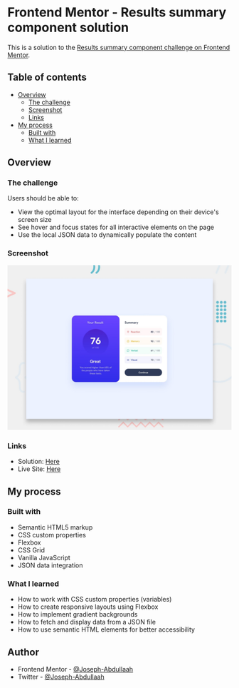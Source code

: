 # Frontend Mentor - Results summary component solution

This is a solution to the [Results summary component challenge on Frontend Mentor](https://www.frontendmentor.io/challenges/results-summary-component-CE_K6s0maV).

## Table of contents

- [Overview](#overview)
  - [The challenge](#the-challenge)
  - [Screenshot](#screenshot)
  - [Links](#links)
- [My process](#my-process)
  - [Built with](#built-with)
  - [What I learned](#what-i-learned)

## Overview

### The challenge

Users should be able to:

- View the optimal layout for the interface depending on their device's screen size
- See hover and focus states for all interactive elements on the page
- Use the local JSON data to dynamically populate the content

### Screenshot

![](./preview.jpg)

### Links

- Solution: [Here](https://www.frontendmentor.io/solutions/result-summary-component-NJuGIGNox2)
- Live Site: [Here](https://joseph-abdullaah.github.io/Result-summary-component/)

## My process

### Built with

- Semantic HTML5 markup
- CSS custom properties
- Flexbox
- CSS Grid
- Vanilla JavaScript
- JSON data integration

### What I learned

- How to work with CSS custom properties (variables)
- How to create responsive layouts using Flexbox
- How to implement gradient backgrounds
- How to fetch and display data from a JSON file
- How to use semantic HTML elements for better accessibility

## Author

- Frontend Mentor - [@Joseph-Abdullaah](https://www.frontendmentor.io/profile/Joseph-Abdullaah)
- Twitter - [@Joseph-Abdullaah](https://x.com/JosephAbdullaah)
